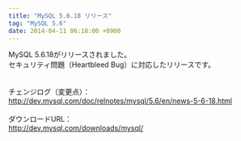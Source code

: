 ```yaml
---
title: "MySQL 5.6.18 リリース"
tag: "MySQL 5.6"
date: 2014-04-11 06:18:00 +0900
---
```


MySQL 5.6.18がリリースされました。<br>
セキュリティ問題（Heartbleed Bug）に対応したリリースです。<br>
<br>
<br>
チェンジログ（変更点）：<br>
http://dev.mysql.com/doc/relnotes/mysql/5.6/en/news-5-6-18.html<br>
<br>
ダウンロードURL：<br>
http://dev.mysql.com/downloads/mysql/<br>
<br>
<br>
